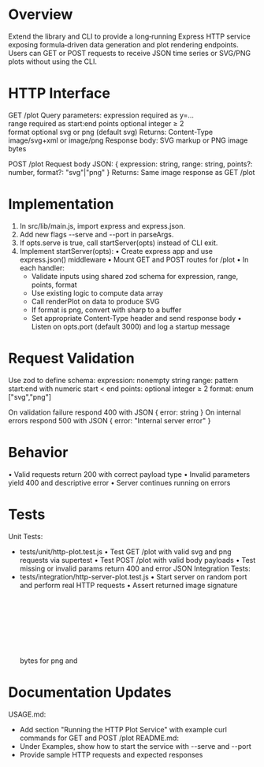 # Overview

Extend the library and CLI to provide a long‐running Express HTTP service exposing formula‐driven data generation and plot rendering endpoints. Users can GET or POST requests to receive JSON time series or SVG/PNG plots without using the CLI.

# HTTP Interface

GET /plot
  Query parameters:
    expression  required as y=...  
    range       required as start:end
    points      optional integer ≥ 2  
    format      optional svg or png (default svg)
  Returns:
    Content-Type image/svg+xml or image/png
    Response body: SVG markup or PNG image bytes

POST /plot
  Request body JSON:
    { expression: string, range: string, points?: number, format?: "svg"|"png" }
  Returns:
    Same image response as GET /plot

# Implementation

1. In src/lib/main.js, import express and express.json.  
2. Add new flags --serve and --port in parseArgs.  
3. If opts.serve is true, call startServer(opts) instead of CLI exit.  
4. Implement startServer(opts):
   • Create express app and use express.json() middleware
   • Mount GET and POST routes for /plot
   • In each handler:
     - Validate inputs using shared zod schema for expression, range, points, format
     - Use existing logic to compute data array
     - Call renderPlot on data to produce SVG
     - If format is png, convert with sharp to a buffer
     - Set appropriate Content-Type header and send response body
   • Listen on opts.port (default 3000) and log a startup message

# Request Validation

Use zod to define schema:
  expression: nonempty string
  range: pattern start:end with numeric start < end
  points: optional integer ≥ 2
  format: enum ["svg","png"]

On validation failure respond 400 with JSON { error: string }
On internal errors respond 500 with JSON { error: "Internal server error" }

# Behavior

• Valid requests return 200 with correct payload type
• Invalid parameters yield 400 and descriptive error
• Server continues running on errors

# Tests

Unit Tests:
  - tests/unit/http-plot.test.js
    • Test GET /plot with valid svg and png requests via supertest
    • Test POST /plot with valid body payloads
    • Test missing or invalid params return 400 and error JSON
Integration Tests:
  - tests/integration/http-server-plot.test.js
    • Start server on random port and perform real HTTP requests
    • Assert returned image signature bytes for png and <svg> start for svg
    • Shutdown server after tests

# Documentation Updates

USAGE.md:
  - Add section "Running the HTTP Plot Service" with example curl commands for GET and POST /plot
README.md:
  - Under Examples, show how to start the service with --serve and --port
  - Provide sample HTTP requests and expected responses